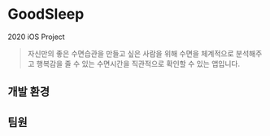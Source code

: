 # GoodSleep
2020 iOS Project

> 자신만의 좋은 수면습관을 만들고 싶은 사람을 위해
> 수면을 체계적으로 분석해주고 행복감을 줄 수 있는 수면시간을 직관적으로 확인할 수 있는 앱입니다.

## 개발 환경

## 팀원
